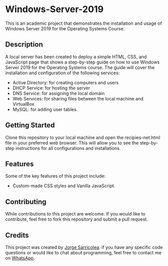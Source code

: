 # Windows-Server-2019
This is an academic project that demonstrates the installation and usage of Windows Server 2019 for the Operating Systems Course.

## Description
A local server has been created to deploy a simple HTML, CSS, and JavaScript page that shows a step-by-step guide on how to use Windows Server 2019 for the Operating Systems course. The guide will cover the installation and configuration of the following services:

- Active Directory: for creating computers and users
- DHCP Service: for hosting the server
- DNS Service: for assigning the local domain
- Web Services: for sharing files between the local machine and VirtualBox
- MySQL: for adding user tables.

## Getting Started
Clone this repository to your local machine and open the recipies-net.html file in your preferred web browser. This will allow you to see the step-by-step instructions for all configurations and installations.

## Features
Some of the key features of this project include:

- Custom-made CSS styles and Vanilla JavaScript.

## Contributing
While contributions to this project are welcome. If you would like to contribute, feel free to fork this repository and submit a pull request.

## Credits
This project was created by [Jorge Sarricolea](https://jorgesarricolea.com). if you have any specific code questions or would like to chat about programming, feel free to contact me on [WhatsApp](https://wa.me/529381095593).
